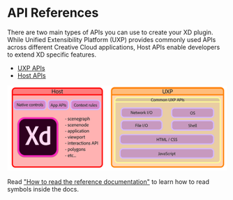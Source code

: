 # API References

There are two main types of APIs you can use to create your XD plugin. While Unified Extensibility Platform (UXP) provides commonly used APIs across different Creative Cloud applications, Host APIs enable developers to extend XD specific features.

- [UXP APIs](/reference/uxp/index.md)
- [Host APIs](xd-index.md)

![UXP and host APIs](/images/uxpandhost.png)

Read ["How to read the reference documentation"](/reference/how-to-read.md) to learn how to read symbols inside the docs.